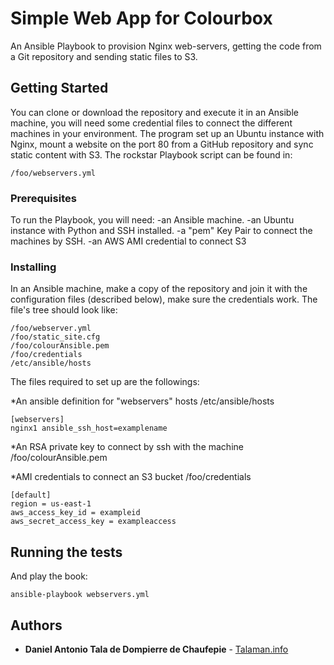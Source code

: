 # Simple Web App for Colourbox

An Ansible Playbook to provision Nginx web-servers, getting the code from a Git repository and sending static files to S3. 

## Getting Started

You can clone or download the repository and execute it in an Ansible machine, you will need some credential files to connect the different machines in your environment.
The program set up an Ubuntu instance with Nginx, mount a website on the port 80 from a GitHub repository and sync static content with S3. 
The rockstar Playbook script can be found in:
```
/foo/webservers.yml
```

### Prerequisites

To run the Playbook, you will need:
-an Ansible machine.
-an Ubuntu instance with Python and SSH installed.
-a "pem" Key Pair to connect the machines by SSH.
-an AWS AMI credential to connect S3

### Installing

In an Ansible machine, make a copy of the repository and join it with the configuration files (described below), make sure the credentials work. The file's tree should look like:
```
/foo/webserver.yml
/foo/static_site.cfg
/foo/colourAnsible.pem
/foo/credentials
/etc/ansible/hosts 
```

The files required to set up are the followings:

*An ansible definition for "webservers" hosts
/etc/ansible/hosts
```
[webservers]
nginx1 ansible_ssh_host=examplename
```
*An RSA private key to connect by ssh with the machine
/foo/colourAnsible.pem

*AMI credentials to connect an S3 bucket
/foo/credentials 
```
[default]
region = us-east-1
aws_access_key_id = exampleid
aws_secret_access_key = exampleaccess
```

## Running the tests


And play the book:
```
ansible-playbook webservers.yml
```


## Authors

* **Daniel Antonio Tala de Dompierre de Chaufepie** - [Talaman.info](http://talaman.info)
